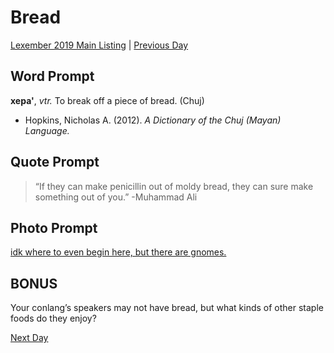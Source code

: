 # Bread
[Lexember 2019 Main Listing](../../toc_lex19) | [Previous Day](18)

## Word Prompt

**xepa'**, _vtr._ To break off a piece of bread. (Chuj)

+ Hopkins, Nicholas A. (2012). _A Dictionary of the Chuj (Mayan) Language._

## Quote Prompt

> “If they can make penicillin out of moldy bread, they can sure make something out of you.” -Muhammad Ali

## Photo Prompt

[idk where to even begin here, but there are gnomes.](https://commons.wikimedia.org/wiki/File:Bread_gnomes_-_floriade.jpg)

## BONUS

Your conlang’s speakers may not have bread, but what kinds of other staple foods do they enjoy?

[Next Day](20)
